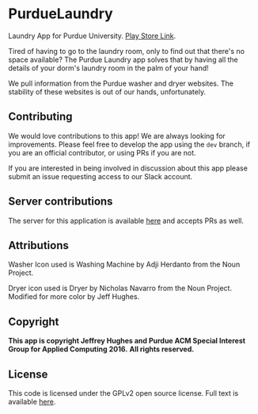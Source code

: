 # PurdueLaundry

Laundry App for Purdue University. [Play Store Link](https://play.google.com/store/apps/details?id=xyz.jhughes.laundry).

Tired of having to go to the laundry room, only to find out that there's no space available? The Purdue Laundry app solves that by having all the details of your dorm's laundry room in the palm of your hand!

We pull information from the Purdue washer and dryer websites. The stability of these websites is out of our hands, unfortunately.

## Contributing

We would love contributions to this app! We are always looking for improvements. Please feel free to develop the app using the `dev` branch, if you are an official contributor, or using PRs if you are not.

If you are interested in being involved in discussion about this app please submit an issue requesting access to our Slack account.

## Server contributions

The server for this application is available [here](https://github.com/Purdue-ACM-SIGAPP/purdue-laundry-api) and accepts PRs as well.

## Attributions

Washer Icon used is Washing Machine by Adji Herdanto from the Noun Project.

Dryer icon used is Dryer by Nicholas Navarro from the Noun Project. Modified for more color by Jeff Hughes.

## Copyright

**This app is copyright Jeffrey Hughes and Purdue ACM Special Interest Group for Applied Computing 2016.**
**All rights reserved.**

## License

This code is licensed under the GPLv2 open source license. Full text is available [here](https://www.gnu.org/licenses/old-licenses/gpl-2.0.txt).

